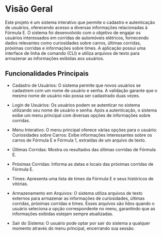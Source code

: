 # Visão Geral
Este projeto é um sistema interativo que permite o cadastro e autenticação de usuários, oferecendo acesso a diversas informações relacionadas à Fórmula E. O sistema foi desenvolvido com o objetivo de engajar os usuários interessados em corridas de automóveis elétricos, fornecendo dados relevantes como curiosidades sobre carros, últimas corridas, próximas corridas e informações sobre times. A aplicação possui uma interface de linha de comando (CLI) e utiliza arquivos de texto para armazenar as informações exibidas aos usuários.
## Funcionalidades Principais
- Cadastro de Usuários:
O sistema permite que novos usuários se cadastrem com um nome de usuário e senha.
A validação garante que o mesmo nome de usuário não possa ser cadastrado duas vezes.

- Login de Usuários:
Os usuários podem se autenticar no sistema utilizando seu nome de usuário e senha.
Após a autenticação, o sistema exibe um menu principal com diversas opções de informações sobre corridas.

- Menu Interativo:
O menu principal oferece várias opções para o usuário:
Curiosidades sobre Carros: Exibe informações interessantes sobre os carros de Fórmula E e Fórmula 1, extraídas de um arquivo de texto.

- Últimas Corridas: Mostra os resultados das últimas corridas de Fórmula E.

- Próximas Corridas: Informa as datas e locais das próximas corridas de Fórmula E.

- Times: Apresenta uma lista de times da Fórmula E e seus históricos de vitórias.

- Armazenamento em Arquivos:
O sistema utiliza arquivos de texto externos para armazenar as informações de curiosidades, últimas corridas, próximas corridas e times.
Esses arquivos são lidos quando o usuário seleciona a opção correspondente no menu, garantindo que as informações exibidas estejam sempre atualizadas.

- Sair do Sistema:
O usuário pode optar por sair do sistema a qualquer momento através do menu principal, encerrando sua sessão.
